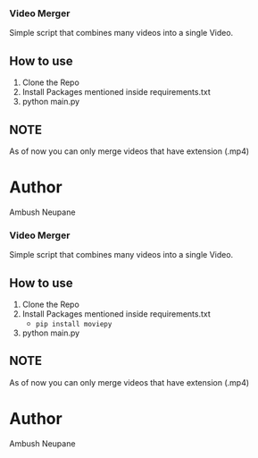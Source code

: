 ### Video Merger 
Simple script that combines many videos into a single Video. 
## How to use
1) Clone the Repo 
2) Install Packages mentioned inside requirements.txt
3) python main.py

## NOTE
As of now you can only merge videos that have extension (.mp4)

# Author 
Ambush Neupane
### Video Merger 
Simple script that combines many videos into a single Video. 
## How to use
1) Clone the Repo 
2) Install Packages mentioned inside requirements.txt
    * ```pip install moviepy```
3) python main.py

## NOTE
As of now you can only merge videos that have extension (.mp4)

# Author 
Ambush Neupane

